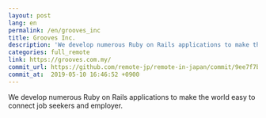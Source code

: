 ```yaml
---
layout: post
lang: en
permalink: /en/grooves_inc
title: Grooves Inc.
description: 'We develop numerous Ruby on Rails applications to make the world easy to connect job seekers and employer.'
categories: full_remote
link: https://grooves.com.my/
commit_url: https://github.com/remote-jp/remote-in-japan/commit/9ee7f7b0faa72fba44f47003d8f648dfe1ed9d84
commit_at:  2019-05-10 16:46:52 +0900
---
```


<p>We develop numerous Ruby on Rails applications to make the world easy to connect job seekers and employer.</p>
